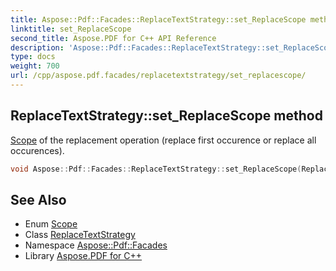 ```yaml
---
title: Aspose::Pdf::Facades::ReplaceTextStrategy::set_ReplaceScope method
linktitle: set_ReplaceScope
second_title: Aspose.PDF for C++ API Reference
description: 'Aspose::Pdf::Facades::ReplaceTextStrategy::set_ReplaceScope method. Scope of the replacement operation (replace first occurence or replace all occurences) in C++.'
type: docs
weight: 700
url: /cpp/aspose.pdf.facades/replacetextstrategy/set_replacescope/
---
```

## ReplaceTextStrategy::set_ReplaceScope method


[Scope](../scope/) of the replacement operation (replace first occurence or replace all occurences).

```cpp
void Aspose::Pdf::Facades::ReplaceTextStrategy::set_ReplaceScope(ReplaceTextStrategy::Scope value)
```

## See Also

* Enum [Scope](../scope/)
* Class [ReplaceTextStrategy](../)
* Namespace [Aspose::Pdf::Facades](../../)
* Library [Aspose.PDF for C++](../../../)
